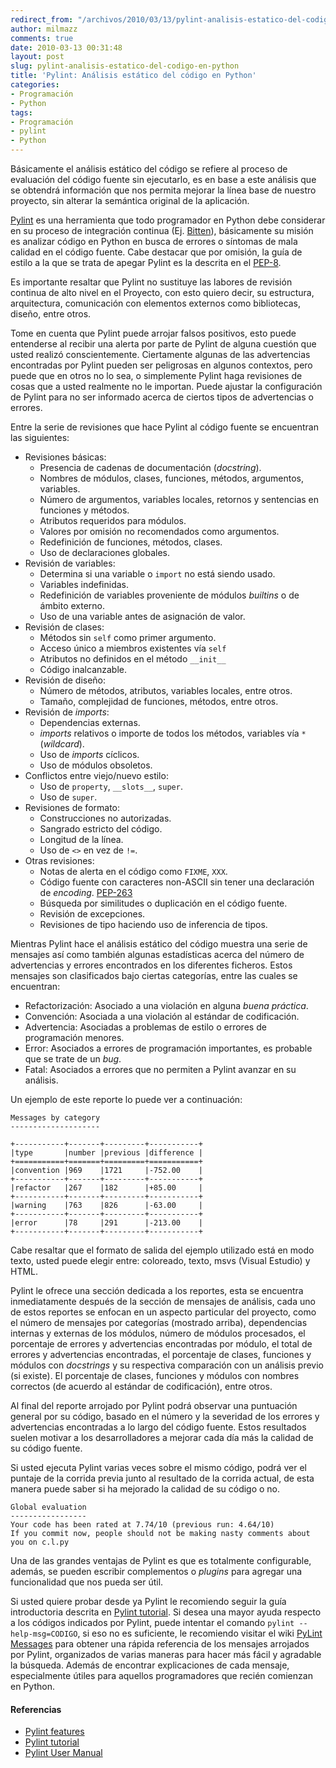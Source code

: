 ```yaml
---
redirect_from: "/archivos/2010/03/13/pylint-analisis-estatico-del-codigo-en-python/"
author: milmazz
comments: true
date: 2010-03-13 00:31:48
layout: post
slug: pylint-analisis-estatico-del-codigo-en-python
title: 'Pylint: Análisis estático del código en Python'
categories:
- Programación
- Python
tags:
- Programación
- pylint
- Python
---
```


Básicamente el análisis estático del código se refiere al proceso de evaluación del código fuente sin ejecutarlo, es en base a este análisis que se obtendrá información que nos permita mejorar la línea base de nuestro proyecto, sin alterar la semántica original de la aplicación.

[Pylint][] es una herramienta que todo programador en Python debe considerar en su proceso de integración continua (Ej. [Bitten](http://bitten.edgewall.org/)), básicamente su misión es analizar código en Python en busca de errores o síntomas de mala calidad en el código fuente. Cabe destacar que por omisión, la guía de estilo a la que se trata de apegar Pylint es la descrita en el [PEP-8](http://www.python.org/dev/peps/pep-0008/).

Es importante resaltar que Pylint no sustituye las labores de revisión continua de alto nivel en el Proyecto, con esto quiero decir, su estructura, arquitectura, comunicación con elementos externos como bibliotecas, diseño, entre otros.

Tome en cuenta que Pylint puede arrojar falsos positivos, esto puede entenderse al recibir una alerta por parte de Pylint de alguna cuestión que usted realizó conscientemente. Ciertamente algunas de las advertencias encontradas por Pylint pueden ser peligrosas en algunos contextos, pero puede que en otros no lo sea, o simplemente Pylint haga revisiones de cosas que a usted realmente no le importan. Puede ajustar la configuración de Pylint para no ser informado acerca de ciertos tipos de advertencias o errores.

Entre la serie de revisiones que hace Pylint al código fuente se encuentran las siguientes:

  * Revisiones básicas:
    * Presencia de cadenas de documentación (_docstring_).
    * Nombres de módulos, clases, funciones, métodos, argumentos, variables.
    * Número de argumentos, variables locales, retornos y sentencias en funciones y métodos.
    * Atributos requeridos para módulos.
    * Valores por omisión no recomendados como argumentos.
    * Redefinición de funciones, métodos, clases.
    * Uso de declaraciones globales.
  * Revisión de variables:
    * Determina si una variable o `import` no está siendo usado.
    * Variables indefinidas.
    * Redefinición de variables proveniente de módulos _builtins_ o de ámbito externo.
    * Uso de una variable antes de asignación de valor.
  * Revisión de clases:
    * Métodos sin `self` como primer argumento.
    * Acceso único a miembros existentes vía `self`
    * Atributos no definidos en el método `__init__`
    * Código inalcanzable.
  * Revisión de diseño:
    * Número de métodos, atributos, variables locales, entre otros.
    * Tamaño, complejidad de funciones, métodos, entre otros.
  * Revisión de _imports_:
    * Dependencias externas.
    * _imports_ relativos o importe de todos los métodos, variables vía `*` (_wildcard_).
    * Uso de _imports_ cíclicos.
    * Uso de módulos obsoletos.
  * Conflictos entre viejo/nuevo estilo:
    * Uso de `property`, `__slots__`, `super`.
    * Uso de `super`.
  * Revisiones de formato:
    * Construcciones no autorizadas.
    * Sangrado estricto del código.
    * Longitud de la línea.
    * Uso de `<>` en vez de `!=`.
  * Otras revisiones:
    * Notas de alerta en el código como `FIXME`, `XXX`.
    * Código fuente con caracteres non-ASCII sin tener una declaración de _encoding_. [PEP-263](http://www.python.org/dev/peps/pep-0263/)
    * Búsqueda por similitudes o duplicación en el código fuente.
    * Revisión de excepciones.
    * Revisiones de tipo haciendo uso de inferencia de tipos.

Mientras Pylint hace el análisis estático del código muestra una serie de mensajes así como también algunas estadísticas acerca del número de advertencias y errores encontrados en los diferentes ficheros. Estos mensajes son clasificados bajo ciertas categorías, entre las cuales se encuentran:

 * Refactorización: Asociado a una violación en alguna _buena práctica_.
 * Convención: Asociada a una violación al estándar de codificación.
 * Advertencia: Asociadas a problemas de estilo o errores de programación menores.
 * Error: Asociados a errores de programación importantes, es probable que se trate de un _bug_.
 * Fatal: Asociados a errores que no permiten a Pylint avanzar en su análisis.

Un ejemplo de este reporte lo puede ver a continuación:

    Messages by category
    --------------------

    +-----------+-------+---------+-----------+
    |type       |number |previous |difference |
    +===========+=======+=========+===========+
    |convention |969    |1721     |-752.00    |
    +-----------+-------+---------+-----------+
    |refactor   |267    |182      |+85.00     |
    +-----------+-------+---------+-----------+
    |warning    |763    |826      |-63.00     |
    +-----------+-------+---------+-----------+
    |error      |78     |291      |-213.00    |
    +-----------+-------+---------+-----------+

Cabe resaltar que el formato de salida del ejemplo utilizado está en modo texto, usted puede elegir entre: coloreado, texto, msvs (Visual Estudio) y HTML.

Pylint le ofrece una sección dedicada a los reportes, esta se encuentra inmediatamente después de la sección de mensajes de análisis, cada uno de estos reportes se enfocan en un aspecto particular del proyecto, como el número de mensajes por categorías (mostrado arriba), dependencias internas y externas de los módulos, número de módulos procesados, el porcentaje de errores y advertencias encontradas por módulo, el total de errores y advertencias encontradas, el porcentaje de clases, funciones y módulos con _docstrings_ y su respectiva comparación con un análisis previo (si existe). El porcentaje de clases, funciones y módulos con nombres correctos (de acuerdo al estándar de codificación), entre otros.

Al final del reporte arrojado por Pylint podrá observar una puntuación general por su código, basado en el número y la severidad de los errores y advertencias encontradas a lo largo del código fuente. Estos resultados suelen motivar a los desarrolladores a mejorar cada día más la calidad de su código fuente.

Si usted ejecuta Pylint varias veces sobre el mismo código, podrá ver el puntaje de la corrida previa junto al resultado de la corrida actual, de esta manera puede saber si ha mejorado la calidad de su código o no.

    Global evaluation
    -----------------
    Your code has been rated at 7.74/10 (previous run: 4.64/10)
    If you commit now, people should not be making nasty comments about you on c.l.py

Una de las grandes ventajas de Pylint es que es totalmente configurable, además, se pueden escribir complementos o _plugins_ para agregar una funcionalidad que nos pueda ser útil.

Si usted quiere probar desde ya Pylint le recomiendo seguir la guía introductoria descrita en [Pylint tutorial](http://www.logilab.org/card/pylint_tutorial). Si desea una mayor ayuda respecto a los códigos indicados por Pylint, puede intentar el comando `pylint --help-msg=CODIGO`, si eso no es suficiente, le recomiendo visitar el wiki [PyLint Messages](http://pylint-messages.wikidot.com/) para obtener una rápida referencia de los mensajes arrojados por Pylint, organizados de varias maneras para hacer más fácil y agradable la búsqueda. Además de encontrar explicaciones de cada mensaje, especialmente útiles para aquellos programadores que recién comienzan en Python.

#### Referencias

  * [Pylint features](http://www.logilab.org/card/pylintfeatures)
  * [Pylint tutorial](http://www.logilab.org/card/pylint_tutorial)
  * [Pylint User Manual](http://www.logilab.org/card/pylint_manual)

[Pylint]: http://www.logilab.org/project/pylint
